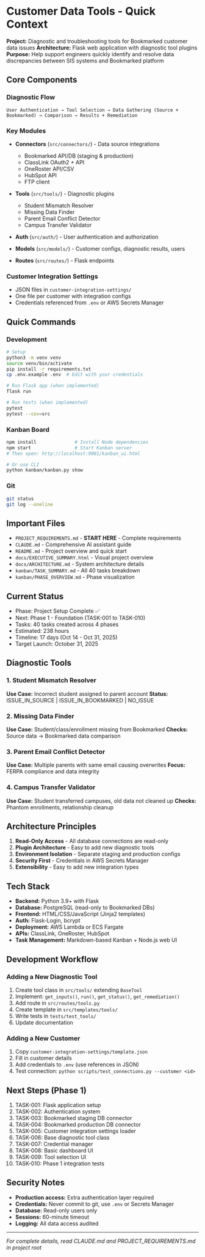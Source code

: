 # Customer Data Tools - Quick Context

**Project:** Diagnostic and troubleshooting tools for Bookmarked customer data issues
**Architecture:** Flask web application with diagnostic tool plugins
**Purpose:** Help support engineers quickly identify and resolve data discrepancies between SIS systems and Bookmarked platform

## Core Components

### Diagnostic Flow
```
User Authentication → Tool Selection → Data Gathering (Source + Bookmarked) → Comparison → Results + Remediation
```

### Key Modules
- **Connectors** (`src/connectors/`) - Data source integrations
  - Bookmarked API/DB (staging & production)
  - ClassLink OAuth2 + API
  - OneRoster API/CSV
  - HubSpot API
  - FTP client

- **Tools** (`src/tools/`) - Diagnostic plugins
  - Student Mismatch Resolver
  - Missing Data Finder
  - Parent Email Conflict Detector
  - Campus Transfer Validator

- **Auth** (`src/auth/`) - User authentication and authorization
- **Models** (`src/models/`) - Customer configs, diagnostic results, users
- **Routes** (`src/routes/`) - Flask endpoints

### Customer Integration Settings
- JSON files in `customer-integration-settings/`
- One file per customer with integration configs
- Credentials referenced from `.env` or AWS Secrets Manager

## Quick Commands

### Development
```bash
# Setup
python3 -m venv venv
source venv/bin/activate
pip install -r requirements.txt
cp .env.example .env  # Edit with your credentials

# Run Flask app (when implemented)
flask run

# Run tests (when implemented)
pytest
pytest --cov=src
```

### Kanban Board
```bash
npm install              # Install Node dependencies
npm start                # Start Kanban server
# Then open: http://localhost:9001/kanban_ui.html

# Or use CLI
python kanban/kanban.py show
```

### Git
```bash
git status
git log --oneline
```

## Important Files
- `PROJECT_REQUIREMENTS.md` - **START HERE** - Complete requirements
- `CLAUDE.md` - Comprehensive AI assistant guide
- `README.md` - Project overview and quick start
- `docs/EXECUTIVE_SUMMARY.html` - Visual project overview
- `docs/ARCHITECTURE.md` - System architecture details
- `kanban/TASK_SUMMARY.md` - All 40 tasks breakdown
- `kanban/PHASE_OVERVIEW.md` - Phase visualization

## Current Status
- Phase: Project Setup Complete ✅
- Next: Phase 1 - Foundation (TASK-001 to TASK-010)
- Tasks: 40 tasks created across 4 phases
- Estimated: 238 hours
- Timeline: 17 days (Oct 14 - Oct 31, 2025)
- Target Launch: October 31, 2025

## Diagnostic Tools

### 1. Student Mismatch Resolver
**Use Case:** Incorrect student assigned to parent account
**Status:** ISSUE_IN_SOURCE | ISSUE_IN_BOOKMARKED | NO_ISSUE

### 2. Missing Data Finder
**Use Case:** Student/class/enrollment missing from Bookmarked
**Checks:** Source data → Bookmarked data comparison

### 3. Parent Email Conflict Detector
**Use Case:** Multiple parents with same email causing overwrites
**Focus:** FERPA compliance and data integrity

### 4. Campus Transfer Validator
**Use Case:** Student transferred campuses, old data not cleaned up
**Checks:** Phantom enrollments, relationship cleanup

## Architecture Principles
1. **Read-Only Access** - All database connections are read-only
2. **Plugin Architecture** - Easy to add new diagnostic tools
3. **Environment Isolation** - Separate staging and production configs
4. **Security First** - Credentials in AWS Secrets Manager
5. **Extensibility** - Easy to add new integration types

## Tech Stack
- **Backend:** Python 3.9+ with Flask
- **Database:** PostgreSQL (read-only to Bookmarked DBs)
- **Frontend:** HTML/CSS/JavaScript (Jinja2 templates)
- **Auth:** Flask-Login, bcrypt
- **Deployment:** AWS Lambda or ECS Fargate
- **APIs:** ClassLink, OneRoster, HubSpot
- **Task Management:** Markdown-based Kanban + Node.js web UI

## Development Workflow

### Adding a New Diagnostic Tool
1. Create tool class in `src/tools/` extending `BaseTool`
2. Implement: `get_inputs()`, `run()`, `get_status()`, `get_remediation()`
3. Add route in `src/routes/tools.py`
4. Create template in `src/templates/tools/`
5. Write tests in `tests/test_tools/`
6. Update documentation

### Adding a New Customer
1. Copy `customer-integration-settings/template.json`
2. Fill in customer details
3. Add credentials to `.env` (use references in JSON)
4. Test connection: `python scripts/test_connections.py --customer <id>`

## Next Steps (Phase 1)
1. TASK-001: Flask application setup
2. TASK-002: Authentication system
3. TASK-003: Bookmarked staging DB connector
4. TASK-004: Bookmarked production DB connector
5. TASK-005: Customer integration settings loader
6. TASK-006: Base diagnostic tool class
7. TASK-007: Credential manager
8. TASK-008: Basic dashboard UI
9. TASK-009: Tool selection UI
10. TASK-010: Phase 1 integration tests

## Security Notes
- **Production access:** Extra authentication layer required
- **Credentials:** Never commit to git, use `.env` or Secrets Manager
- **Database:** Read-only users only
- **Sessions:** 60-minute timeout
- **Logging:** All data access audited

---
*For complete details, read CLAUDE.md and PROJECT_REQUIREMENTS.md in project root*
